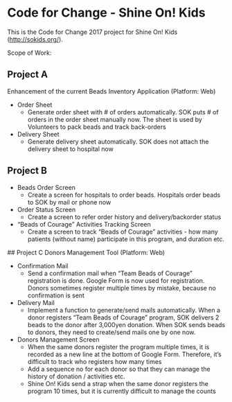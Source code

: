# Code for Change - Shine On! Kids

This is the Code for Change 2017 project for Shine On! Kids (http://sokids.org/).

Scope of Work:

## Project A​
Enhancement of the current Beads Inventory Application (Platform: Web)​
* Order Sheet​
  * Generate order sheet with # of orders automatically. SOK puts # of orders in the order sheet manually now. The sheet is used by Volunteers to pack beads and track back-orders​
* Delivery Sheet​
  * Generate delivery sheet automatically. SOK does not attach the delivery sheet to hospital now

## Project B​
* Beads Order Screen​
  * Create a screen for hospitals to order beads. Hospitals order beads to SOK by mail or phone now​
* Order Status Screen​
  * Create a screen to refer order history and delivery/backorder status​
* “Beads of Courage” Activities Tracking Screen​
  * Create a screen to track “Beads of Courage” activities - how many patients (without name) participate in this program, and duration etc.​

​## Project C​
Donors Management Tool (Platform: Web)​
* Confirmation Mail​
  * Send a confirmation mail when “Team Beads of Courage” registration is done. Google Form is now used for registration. Donors sometimes register multiple times by mistake, because no confirmation is sent​
* Delivery Mail​
  * Implement a function to generate/send mails automatically. When a donor registers “Team Beads of Courage” program, SOK delivers 2 beads to the donor after 3,000yen donation.  When SOK sends beads to donors, they need to create/send mails one by one now. ​
* Donors Management Screen​
  * When the same donors register the program multiple times, it is recorded as a new line at the bottom of Google Form. Therefore, it’s difficult to track who registers how many times​
  * Add a sequence no for each donor so that they can manage the history of donation / activities etc.​
  * Shine On! Kids send a strap when the same donor registers the program 10 times, but it is currently difficult to manage the counts
